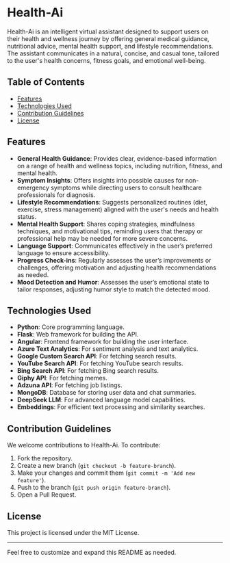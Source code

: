 # Health-Ai

Health-Ai is an intelligent virtual assistant designed to support users on their health and wellness journey by offering general medical guidance, nutritional advice, mental health support, and lifestyle recommendations. The assistant communicates in a natural, concise, and casual tone, tailored to the user's health concerns, fitness goals, and emotional well-being.

## Table of Contents
- [Features](#features)
- [Technologies Used](#technologies-used)
- [Contribution Guidelines](#contribution-guidelines)
- [License](#license)

## Features
- **General Health Guidance**: Provides clear, evidence-based information on a range of health and wellness topics, including nutrition, fitness, and mental health.
- **Symptom Insights**: Offers insights into possible causes for non-emergency symptoms while directing users to consult healthcare professionals for diagnosis.
- **Lifestyle Recommendations**: Suggests personalized routines (diet, exercise, stress management) aligned with the user's needs and health status.
- **Mental Health Support**: Shares coping strategies, mindfulness techniques, and motivational tips, reminding users that therapy or professional help may be needed for more severe concerns.
- **Language Support**: Communicates effectively in the user’s preferred language to ensure accessibility.
- **Progress Check-ins**: Regularly assesses the user’s improvements or challenges, offering motivation and adjusting health recommendations as needed.
- **Mood Detection and Humor**: Assesses the user’s emotional state to tailor responses, adjusting humor style to match the detected mood.

## Technologies Used
- **Python**: Core programming language.
- **Flask**: Web framework for building the API.
- **Angular**: Frontend framework for building the user interface.
- **Azure Text Analytics**: For sentiment analysis and text analytics.
- **Google Custom Search API**: For fetching search results.
- **YouTube Search API**: For fetching YouTube search results.
- **Bing Search API**: For fetching Bing search results.
- **Giphy API**: For fetching memes.
- **Adzuna API**: For fetching job listings.
- **MongoDB**: Database for storing user data and chat summaries.
- **DeepSeek LLM**: For advanced language model capabilities.
- **Embeddings**: For efficient text processing and similarity searches.

## Contribution Guidelines
We welcome contributions to Health-Ai. To contribute:
1. Fork the repository.
2. Create a new branch (`git checkout -b feature-branch`).
3. Make your changes and commit them (`git commit -m 'Add new feature'`).
4. Push to the branch (`git push origin feature-branch`).
5. Open a Pull Request.

## License
This project is licensed under the MIT License.

---

Feel free to customize and expand this README as needed.
